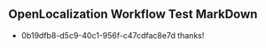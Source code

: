 ## OpenLocalization Workflow Test MarkDown
* 0b19dfb8-d5c9-40c1-956f-c47cdfac8e7d 
thanks!<!--HONumber=Mar16_HO3-->
